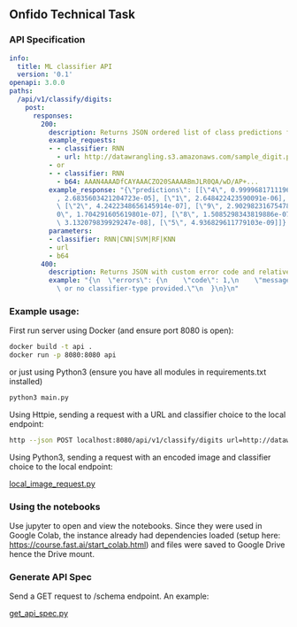 ## Onfido Technical Task

### API Specification
```yaml
info:
  title: ML classifier API
  version: '0.1'
openapi: 3.0.0
paths:
  /api/v1/classify/digits:
    post:
      responses:
        200:
          description: Returns JSON ordered list of class predictions for input image.
          example_requests:
          - - classifier: RNN
            - url: http://datawrangling.s3.amazonaws.com/sample_digit.png
          - or
          - - classifier: RNN
            - b64: AAAN4AAADfCAYAAACZO20SAAAABmJLR0QA/wD/AP+...
          example_response: "{\"predictions\": [[\"4\", 0.9999681711196899], [\"6\"\
            , 2.6835603421204723e-05], [\"1\", 2.648422423590091e-06], [\"7\", 1.2625563385881833e-06],\
            \ [\"2\", 4.2422348656145914e-07], [\"9\", 2.9029823167547875e-07], [\"\
            0\", 1.704291605619801e-07], [\"8\", 1.5085298343819886e-07], [\"3\",\
            \ 3.132079839929247e-08], [\"5\", 4.936829611779103e-09]]}  \n"
          parameters:
          - classifier: RNN|CNN|SVM|RF|KNN
          - url
          - b64
        400:
          description: Returns JSON with custom error code and relative description.
          example: "{\n  \"errors\": {\n    \"code\": 1,\n    \"message\": \"Invalid\
            \ or no classifier-type provided.\"\n  }\n}\n"
```

### Example usage:
First run server using Docker (and ensure port 8080 is open):
```bash
docker build -t api .
docker run -p 8080:8080 api
```

or just using Python3 (ensure you have all modules in requirements.txt installed)
```bash
python3 main.py
```

Using Httpie, sending a request with a URL and classifier choice to the local endpoint:
```bash
http --json POST localhost:8080/api/v1/classify/digits url=http://datawrangling.s3.amazonaws.com/sample_digit.png classifier=RNN
```

Using Python3, sending a request with an encoded image and classifier choice to the local endpoint: 

[local\_image\_request.py](/examples/fastai_local_image_request.py)

### Using the notebooks
Use jupyter to open and view the notebooks. Since they were used in Google Colab, the instance already had dependencies loaded (setup here: https://course.fast.ai/start_colab.html) and files were saved to Google Drive hence the Drive mount.

### Generate API Spec
Send a GET request to /schema endpoint. An example:

[get\_api\_spec.py](/scripts/get_api_spec.py)